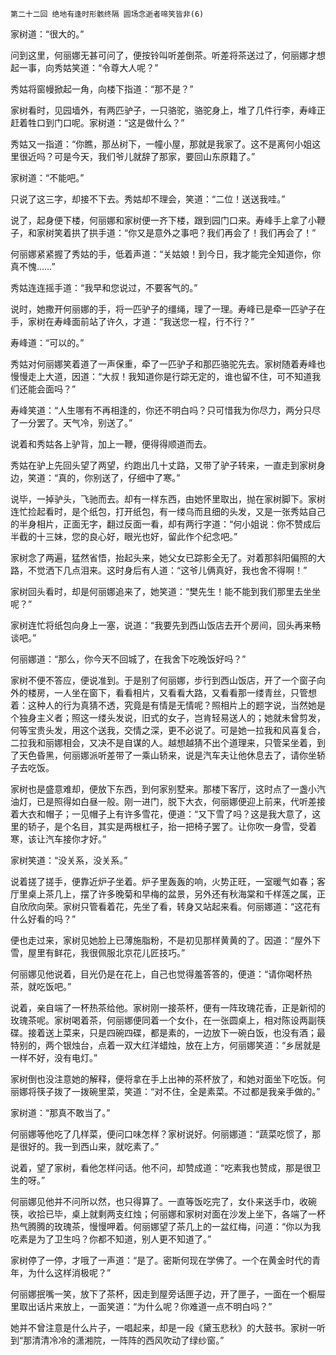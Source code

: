     第二十二回 绝地有逢时形骸终隔 圆场念逝者啼笑皆非(6) 

   家树道：“很大的。”

   问到这里，何丽娜无甚可问了，便按铃叫听差倒茶。听差将茶送过了，何丽娜才想起一事，向秀姑笑道：“令尊大人呢？”

   秀姑将窗幔掀起一角，向楼下指道：“那不是？”

   家树看时，见园墙外，有两匹驴子，一只骆驼，骆驼身上，堆了几件行李，寿峰正赶着牲口到门口呢。家树道：“这是做什么？”

   秀姑又一指道：“你瞧，那丛树下，一幢小屋，那就是我家了。这不是离何小姐这里很近吗？可是今天，我们爷儿就辞了那家，要回山东原籍了。”

   家树道：“不能吧。”

   只说了这三字，却接不下去。秀姑却不理会，笑道：“二位！送送我哇。”

   说了，起身便下楼，何丽娜和家树便一齐下楼，跟到园门口来。寿峰手上拿了小鞭子，和家树笑着拱了拱手道：“你又是意外之事吧？我们再会了！我们再会了！”

   何丽娜紧紧握了秀姑的手，低着声道：“关姑娘！到今日，我才能完全知道你，你真不愧……”

   秀姑连连摇手道：“我早和您说过，不要客气的。”

   说时，她撒开何丽娜的手，将一匹驴子的缰绳，理了一理。寿峰已是牵一匹驴子在手，家树在寿峰面前站了许久，才道：“我送您一程，行不行？”

   寿峰道：“可以的。”

   秀姑对何丽娜笑着道了一声保重，牵了一匹驴子和那匹骆驼先去。家树随着寿峰也慢慢走上大道，因道：“大叔！我知道你是行踪无定的，谁也留不住，可不知道我们还能会面吗？”

   寿峰笑道：“人生哪有不再相逢的，你还不明白吗？只可惜我为你尽力，两分只尽了一分罢了。天气冷，别送了。”

   说着和秀姑各上驴背，加上一鞭，便得得顺道而去。

   秀姑在驴上先回头望了两望，约跑出几十丈路，又带了驴子转来，一直走到家树身边，笑道：“真的，你别送了，仔细中了寒。”

   说毕，一掉驴头，飞驰而去。却有一样东西，由她怀里取出，抛在家树脚下。家树连忙捡起看时，是个纸包，打开纸包，有一缕乌而且细的头发，又是一张秀姑自己的半身相片，正面无字，翻过反面一看，却有两行字道：“何小姐说：你不赞成后半截的十三妹，您的良心好，眼光也好，留此作个纪念吧。”

   家树念了两遍，猛然省悟，抬起头来，她父女已踪影全无了。对着那斜阳偏照的大路，不觉洒下几点泪来。这时身后有人道：“这爷儿俩真好，我也舍不得啊！”

   家树回头看时，却是何丽娜追来了，她笑道：“樊先生！能不能到我们那里去坐坐呢？”

   家树连忙将纸包向身上一塞，说道：“我要先到西山饭店去开个房间，回头再来畅谈吧。”

   何丽娜道：“那么，你今天不回城了，在我舍下吃晚饭好吗？”

   家树不便不答应，便说准到。于是别了何丽娜，步行到西山饭店，开了一个窗子向外的楼房，一人坐在窗下，看看相片，又看看大路，又看看那一缕青丝，只管想着：这种人的行为真猜不透，究竟是有情是无情呢？照相片上的题字说，当然她是个独身主义者；照这一缕头发说，旧式的女子，岂肯轻易送人的；她就未曾剪发，何等宝贵头发，用这个送我，交情之深，更不必说了。可是她一拉我和风喜复合，二拉我和丽娜相会，又决不是自谋的人。越想越猜不出个道理来，只管呆坐着，到了天色昏黑，何丽娜派听差带了一乘山轿来，说是汽车夫让他休息去了，请你坐轿子去吃饭。

   家树也是盛意难却，便放下东西，到何家别墅来。那楼下客厅，这时点了一盏小汽油灯，已是照得如白昼一般。刚一进门，脱下大衣，何丽娜便迎上前来，代听差接着大衣和帽子；一见帽子上有许多雪花，便道：“又下雪了吗？这是我大意了，这里的轿子，是个名目，其实是两根杠子，抬一把椅子罢了。让你吹一身雪，受着寒，该让汽车接你才好。”

   家树笑道：“没关系，没关系。”

   说着搓了搓手，便靠近炉子坐着。炉子里轰轰的响，火势正旺，一室暖气如春；客厅里桌上茶几上，摆了许多晚菊和早梅的盆景，另外还有秋海棠和千样莲之属，正自欣欣向荣。家树只管看着花，先坐了看，转身又站起来看。何丽娜道：“这花有什么好看的吗？”

   便也走过来，家树见她脸上已薄施脂粉，不是初见那样黄黄的了。因道：“屋外下雪，屋里有鲜花，我很佩服北京花儿匠技巧。”

   何丽娜见他说着，目光仍是在花上，自己也觉得羞答答的，便道：“请你喝杯热茶，就吃饭吧。”

   说着，亲自端了一杯热茶给他。家树刚一接茶杯，便有一阵玫瑰花香，正是新彻的玫瑰茶呢。家树喝着茶，何丽娜便同着一个女仆，在一张圆桌上，相对陈设两副筷碟。接着送上菜来，只是四碗四碟，都是素的，一边放下一碗白饭，也没有酒；最特别的，两个银烛台，点着一双大红洋蜡烛，放在上方，何丽娜笑道：“乡居就是一样不好，没有电灯。”

   家树倒也没注意她的解释，便将拿在手上出神的茶杯放了，和她对面坐下吃饭。何丽娜将筷子拨了一拨碗里菜，笑道：“对不住，全是素菜。不过都是我亲手做的。”

   家树道：“那真不敢当了。”

   何丽娜等他吃了几样菜，便问口味怎样？家树说好。何丽娜道：“蔬菜吃惯了，那是很好的。我一到西山来，就吃素了。”

   说着，望了家树，看他怎样问话。他不问，却赞成道：“吃素我也赞成，那是很卫生的呀。”

   何丽娜见他并不问所以然，也只得算了。一直等饭吃完了，女仆来送手巾，收碗筷，收拾已毕，桌上就剩两支红烛；何丽娜和家树对面在沙发上坐下，各端了一杯热气腾腾的玫瑰茶，慢慢呷着。何丽娜望了茶几上的一盆红梅，问道：“你以为我吃素是为了卫生吗？你都不知道，别人更不知道了。”

   家树停了一停，才哦了一声道：“是了。密斯何现在学佛了。一个在黄金时代的青年，为什么这样消极呢？”

   何丽娜抿嘴一笑，放下了茶杯，因走到屋旁话匣子边，开了匣子，一面在一个橱屉里取出话片来放上，一面笑道：“为什么呢？你难道一点不明白吗？”

   她并不曾注意是什么片子，一唱起来，却是一段《黛玉悲秋》的大鼓书。家树一听到“那清清冷冷的潇湘院，一阵阵的西风吹动了绿纱窗。”

